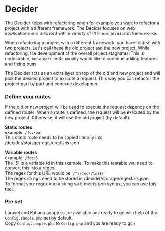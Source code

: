 # Decider
The Decider helps with refactoring when for example you want to refactor a project with a different framework.
The Decider focuses on web applications and is tested with a variety of PHP and javascript frameworks.

When refactoring a project with a different framework, you have to deal with two projects. Let's call these the old project and the new project.
While refactoring, the development of the overall project stagnates. This is undesirable, because clients usually would like to continue adding features and fixing bugs.

The Decider acts as an extra layer on top of the old and new project and will pick the desired project to execute a request. 
This way you can refactor the project part by part and continue development.


### Define your routes
If the old or new project will be used to execute the request depends on the defined routes.
When a route is defined, the request will be executed by the new project. Otherwise, it will use the old project (by default).

**Static routes**\
example: `/foo/bar`\
This static route needs to be copied literally into /decider/storage/registeredUris.json

**Variable routes**\
example: `/foo/5`\
The '5' is a variable Id in this example. To make this testable you need to convert this into a regex.\
The regex for this URL would be: `/^\/foo\/\d+$/`\
The regex strings need to be stored in /decider/storage/regexUris.json\
To format your regex into a string so it meets json syntax, you can use [this](https://www.freeformatter.com/json-escape.html) tool.

### Pre set
Laravel and Kohana adapters are available and ready to go with help of the `Config.sample.php` set by default.\
Copy `Config.sample.php` to `Config.php` and you are ready to go.\
